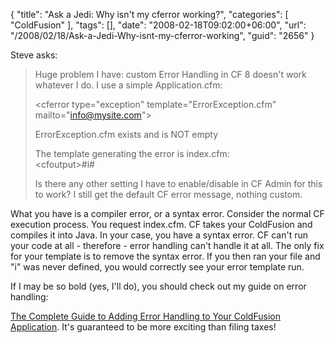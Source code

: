 {
	"title": "Ask a Jedi: Why isn't my cferror working?",
	"categories": [
		"ColdFusion"
	],
	"tags": [],
	"date": "2008-02-18T09:02:00+06:00",
	"url": "/2008/02/18/Ask-a-Jedi-Why-isnt-my-cferror-working",
	"guid": "2656"
}

Steve asks:

<blockquote>
<p>
Huge problem I have: custom Error Handling in CF 8 doesn't work whatever I do. I use a simple Application.cfm: 

&lt;cferror type="exception"
template="ErrorException.cfm" mailto="info@mysite.com"&gt;

ErrorException.cfm exists and is NOT empty

The template generating the error is index.cfm:<br />
&lt;cfoutput&gt;#i#

Is there any other setting I have to enable/disable in CF Admin for this to work? I still get the default CF error message, nothing custom.
</p>
</blockquote>

What you have is a compiler error, or a syntax error. Consider the normal CF execution process. You request index.cfm. CF takes your ColdFusion and compiles it into Java. In your case, you have a syntax error. CF can't run your code at all - therefore - error handling can't handle it at all. The only fix for your template is to remove the syntax error. If you then ran your file and "i" was never defined, you would correctly see your error template run.

If I may be so bold (yes, I'll do), you should check out my guide on error handling:

<a href="http://www.raymondcamden.com/index.cfm/2007/12/5/The-Complete-Guide-to-Adding-Error-Handling-to-Your-ColdFusion-Application">The Complete Guide to Adding Error Handling to Your ColdFusion Application</a>. It's guaranteed to be more exciting than filing taxes!